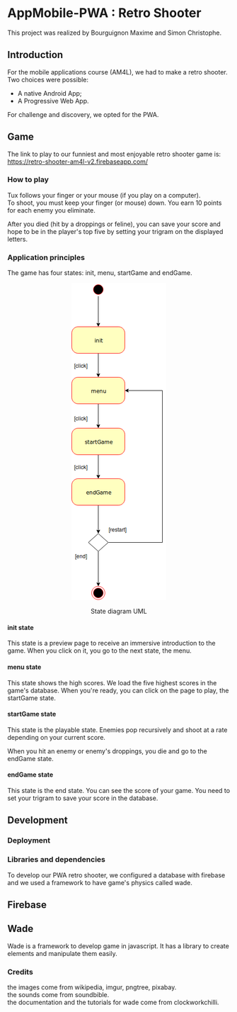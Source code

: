 # AppMobile-PWA : Retro Shooter

This project was realized by Bourguignon Maxime and Simon Christophe.

## Introduction

For the mobile applications course (AM4L), we had to make a retro shooter. Two choices were possible:

- A native Android App;
- A Progressive Web App.

For challenge and discovery, we opted for the PWA.

## Game

The link to play to our funniest and most enjoyable retro shooter game is:\
https://retro-shooter-am4l-v2.firebaseapp.com/

### How to play

Tux follows your finger or your mouse (if you play on a computer).\
To shoot, you must keep your finger (or mouse) down. You earn 10 points for each enemy you eliminate.

After you died (hit by a droppings or feline), you can save your score and hope to be in the player's top five by setting your trigram on the displayed letters.

### Application principles

The game has four states: init, menu, startGame and endGame.

<p align="center">
<img src="./diagrams/StateMachine.png">
</p>
<p align="center">State diagram UML</p>

#### init state

This state is a preview page to receive an immersive introduction to the game.
When you click on it, you go to the next state, the menu.

#### menu state

This state shows the high scores. We load the five highest scores in the game's database.
When you're ready, you can click on the page to play, the startGame state.

#### startGame state

This state is the playable state.
Enemies pop recursively and shoot at a rate depending on your current score.

When you hit an enemy or enemy's droppings, you die and go to the endGame state.

#### endGame state

This state is the end state.
You can see the score of your game. You need to set your trigram to save your score in the database.

## Development

### Deployment

### Libraries and dependencies

To develop our PWA retro shooter, we configured a database with firebase and we used a framework to have game's physics called wade.

## Firebase

## Wade

Wade is a framework to develop game in javascript. It has a library to create elements and manipulate them easily.

### Credits

the images come from wikipedia, imgur, pngtree, pixabay.\
the sounds come from soundbible.\
the documentation and the tutorials for wade come from clockworkchilli.
